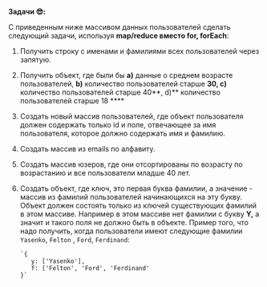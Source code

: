 **Задачи 😎:**

C приведенным ниже массивом данных пользователей сделать следующий задачи, используя **map/reduce вместо for, forEach**:

1.  Получить строку c именами и фамилиями всех пользователей через запятую.
2.  Получить объект, где были бы **a)** данные о среднем возрасте пользователей, **b)** количество пользователей старше **30, c)** количество пользователей старше 40**, d)** количество пользователей старше 18 \*\*\*\*
3.  Создать новый массив пользователей, где объект пользователя должен содержать только id и поле, отвечающее за имя пользователя, которое должно содержать имя и фамилию.
4.  Создать массив из emails по алфавиту.
5.  Создать массив юзеров, где они отсортированы по возрасту по возрастанию и все пользователи младше 40 лет.
6.  Создать объект, где ключ, это первая буква фамилии, а значение - массив из фамилий пользователей начинающихся на эту букву. Объект должен состоять только из ключей существующих фамилий в этом массиве. Например в этом массиве нет фамилии с букву **Y,** а значит и такого поля не должно быть в объекте.
    Пример того, что надо получить, когда пользователи имеют следующие фамилии `Yasenko`, `Felton` , `Ford`, `Ferdinand`:

        `{
           y: ['Yasenko'],
           f: ['Felton', 'Ford', 'Ferdinand'
        }`
